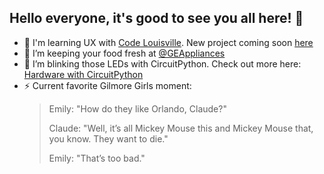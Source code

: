 ## Hello everyone, it's good to see you all here! :eyes:

- 💾 I'm learning UX with [Code Louisville](https://www.codelouisville.org/). New project coming soon [here](https://github.com/kirakirakira/Video-Categorizer)
- 🔭 I’m keeping your food fresh at [@GEAppliances](https://github.com/geappliances)
- 🌱 I’m blinking those LEDs with CircuitPython. Check out more here: [Hardware with CircuitPython](https://github.com/kirakirakira/hardware-circuitpython)
- ⚡ Current favorite Gilmore Girls moment:
     > Emily: "How do they like Orlando, Claude?"
     >
     > Claude: "Well, it’s all Mickey Mouse this and Mickey Mouse that, you know. They want to die."
     > 
     > Emily: "That’s too bad."

